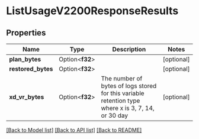 # ListUsageV2200ResponseResults

## Properties

Name | Type | Description | Notes
------------ | ------------- | ------------- | -------------
**plan_bytes** | Option<**f32**> |  | [optional]
**restored_bytes** | Option<**f32**> |  | [optional]
**xd_vr_bytes** | Option<**f32**> | The number of bytes of logs stored for this variable  retention type where x is 3, 7, 14, or 30 day | [optional]

[[Back to Model list]](../README.md#documentation-for-models) [[Back to API list]](../README.md#documentation-for-api-endpoints) [[Back to README]](../README.md)


